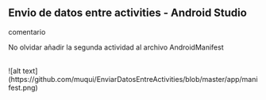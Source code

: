 <h2>Envio de datos entre activities -  Android Studio</h2>

<p>comentario</p>
<p> No olvidar añadir la segunda actividad  al archivo AndroidManifest</p>

</br>
![alt text] (https://github.com/muqui/EnviarDatosEntreActivities/blob/master/app/manifest.png)


